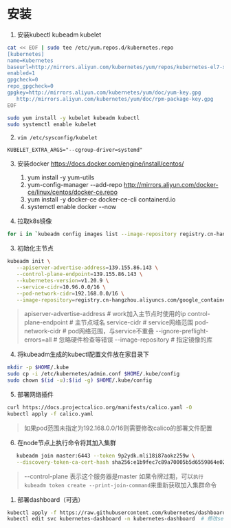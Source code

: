 # 安装

1. 安装kubectl kubeadm kubelet
```sh
cat << EOF | sudo tee /etc/yum.repos.d/kubernetes.repo
[kubernetes]
name=Kubernetes
baseurl=http://mirrors.aliyun.com/kubernetes/yum/repos/kubernetes-el7-x86_64
enabled=1
gpgcheck=0
repo_gpgcheck=0
gpgkey=http://mirrors.aliyun.com/kubernetes/yum/doc/yum-key.gpg
   http://mirrors.aliyun.com/kubernetes/yum/doc/rpm-package-key.gpg
EOF

sudo yum install -y kubelet kubeadm kubectl
sudo systemctl enable kubelet
```

2. `vim /etc/sysconfig/kubelet`
```
KUBELET_EXTRA_ARGS="--cgroup-driver=systemd"
```

3. 安装docker   https://docs.docker.com/engine/install/centos/
   1. yum install -y yum-utils
   2. yum-config-manager --add-repo http://mirrors.aliyun.com/docker-ce/linux/centos/docker-ce.repo
   3. yum install -y docker-ce docker-ce-cli containerd.io
   4. systemctl enable docker --now

4. 拉取k8s镜像
```sh
for i in `kubeadm config images list --image-repository registry.cn-hangzhou.aliyuncs.com/google_containers`; do docker pull $i; done
```

3. 初始化主节点
```sh
kubeadm init \
   --apiserver-advertise-address=139.155.86.143 \
   --control-plane-endpoint=139.155.86.143 \
   --kubernetes-version=v1.20.9 \
   --service-cidr=10.96.0.0/16 \
   --pod-network-cidr=192.168.0.0/16 \
   --image-repository=registry.cn-hangzhou.aliyuncs.com/google_containers
```
> apiserver-advertise-address    # work加入主节点时使用的ip
> control-plane-endpoint         # 主节点域名
> service-cidr                   # service网络范围
> pod-network-cidr               # pod网络范围，与service不重叠
> --ignore-preflight-errors=all  # 忽略硬件检查等错误
> --image-repository             # 指定镜像的库


4. 将kubeadm生成的kubectl配置文件放在家目录下
```sh
mkdir -p $HOME/.kube
sudo cp -i /etc/kubernetes/admin.conf $HOME/.kube/config
sudo chown $(id -u):$(id -g) $HOME/.kube/config
```


5. 部署网络插件
```sh
curl https://docs.projectcalico.org/manifests/calico.yaml -O
kubectl apply -f calico.yaml
```
> 如果pod范围未指定为192.168.0.0/16则需要修改calico的部署文件配置

6. 在node节点上执行命令将其加入集群
```sh
   kubeadm join master:6443 --token 9p2ydk.mli18i87aokz259w \
   --discovery-token-ca-cert-hash sha256:e1b9fec7c89a70005b5d6559864e0222b54c81fb0f6143d265fb2599eebca3d4 \
```
> --control-plane 表示这个服务器是master
> 如果令牌过期，可以`执行 kubeadm token create --print-join-command`来重新获取加入集群命令

1. 部署dashboard（可选）
```sh
kubectl apply -f https://raw.githubusercontent.com/kubernetes/dashboard/v2.3.1/aio/deploy/recommended.yaml
kubectl edit svc kubernetes-dashboard -n kubernetes-dashboard  # 修改service暴露访问端口
```
